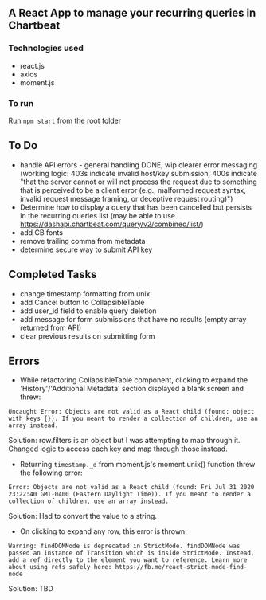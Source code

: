## A React App to manage your recurring queries in Chartbeat

### Technologies used

- react.js
- axios
- moment.js

### To run

Run ```npm start``` from the root folder

## To Do

- handle API errors - general handling DONE, wip clearer error messaging (working logic: 403s indicate invalid host/key submission, 400s indicate "that the server cannot or will not process the request due to something that is perceived to be a client error (e.g., malformed request syntax, invalid request message framing, or deceptive request routing)")
- Determine how to display a query that has been cancelled but persists in the recurring queries list (may be able to use https://dashapi.chartbeat.com/query/v2/combined/list/)
- add CB fonts
- remove trailing comma from metadata
- determine secure way to submit API key

## Completed Tasks

- change timestamp formatting from unix
- add Cancel button to CollapsibleTable
- add user_id field to enable query deletion
- add message for form submissions that have no results (empty array returned from API)
- clear previous results on submitting form

## Errors

- While refactoring CollapsibleTable component, clicking to expand the 'History'/'Additional Metadata' section displayed a blank screen and threw:

```Uncaught Error: Objects are not valid as a React child (found: object with keys {}). If you meant to render a collection of children, use an array instead.```

Solution: row.filters is an object but I was attempting to map through it. Changed logic to access each key and map through those instead.

- Returning ```timestamp._d``` from moment.js's moment.unix() function threw the following error:

```Error: Objects are not valid as a React child (found: Fri Jul 31 2020 23:22:40 GMT-0400 (Eastern Daylight Time)). If you meant to render a collection of children, use an array instead.```

Solution: Had to convert the value to a string.

- On clicking to expand any row, this error is thrown:

```Warning: findDOMNode is deprecated in StrictMode. findDOMNode was passed an instance of Transition which is inside StrictMode. Instead, add a ref directly to the element you want to reference. Learn more about using refs safely here: https://fb.me/react-strict-mode-find-node```

Solution: TBD